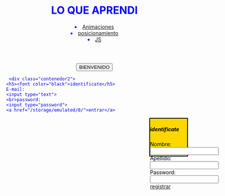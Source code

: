 
<!DOCTYPE html>
<html>
<head>
<tittle></tittle>
<style>
  
.contenedor{
        text-aling: center;
        background: Gold; 
        border:2px solid black;
        height: 300px;
        width: 400px;
        float: left;

      }
.contenedor2{
        text-aling: center;
        background: Gold;
        border:2px solid black;
        height: 100px;
        width: 100px;
        float: right;
}
.contenedor3{
        text-aling: center;
        background: Gold;
        border:2px solid black;
        height: 100px;
        width: 100px;
        float: right;
}


</style>
</head>
<body>
              <div class="contenedor">
               <center><h1><font color="blue">LO QUE APRENDI</h1></center>
<header>
   <nav>
    <center><li><a href="https://tijuanomen.github.io/Animacion.html/">Animaciones</a></li></center>
    <center><li><a href="/home/pc26/4A/paginasweb/proyectos/index.posicionamiento">posicionamiento</a></li></center>
    <center><li><a href="/home/pc26/4A/paginasweb/proyectos/index.html">JS</a></li></center>

</div>
    <center><font color="blue"><input type="button" value="BIENVENIDO"></center>


       <div class="contenedor2">
      <h5><font color="black">identificate</h5>
      E-mail:
      <input type="text">
      <br>password:
      <input type="password">
      <a href="/storage/emulated/0/">entrar</a>


<div class="contenedor3">
<h5><font color="black">identificate</h5>
     Nombre:
<input type="text">
<br>Apellido:
<input type="text">
<br>Password:
<input type="password">
<a href="/storage/emulated/0/Index.com/accede_a_dom.js.enc">registrar</a>

</body>

<script>
alert("dame tu edad");
n1=prompt("");
alert("tu edad es" + n1);
</script>
</body>
</html>
